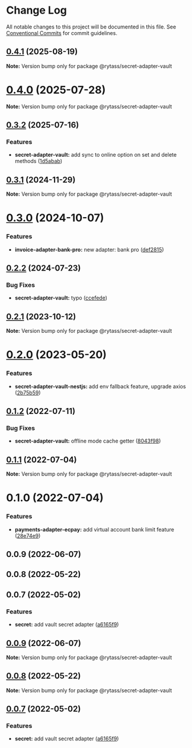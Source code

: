 # Change Log

All notable changes to this project will be documented in this file.
See [Conventional Commits](https://conventionalcommits.org) for commit guidelines.

## [0.4.1](https://github.com/Rytass/Utils/compare/@rytass/secret-adapter-vault@0.4.0...@rytass/secret-adapter-vault@0.4.1) (2025-08-19)

**Note:** Version bump only for package @rytass/secret-adapter-vault

# [0.4.0](https://github.com/Rytass/Utils/compare/@rytass/secret-adapter-vault@0.3.2...@rytass/secret-adapter-vault@0.4.0) (2025-07-28)

**Note:** Version bump only for package @rytass/secret-adapter-vault

## [0.3.2](https://github.com/Rytass/Utils/compare/@rytass/secret-adapter-vault@0.3.1...@rytass/secret-adapter-vault@0.3.2) (2025-07-16)

### Features

- **secret-adapter-vault:** add sync to online option on set and delete methods ([1d5abab](https://github.com/Rytass/Utils/commit/1d5abab41f2b9c2226912288081db6a14121bade))

## [0.3.1](https://github.com/Rytass/Utils/compare/@rytass/secret-adapter-vault@0.3.0...@rytass/secret-adapter-vault@0.3.1) (2024-11-29)

**Note:** Version bump only for package @rytass/secret-adapter-vault

# [0.3.0](https://github.com/Rytass/Utils/compare/@rytass/secret-adapter-vault@0.2.2...@rytass/secret-adapter-vault@0.3.0) (2024-10-07)

### Features

- **invoice-adapter-bank-pro:** new adapter: bank pro ([def2815](https://github.com/Rytass/Utils/commit/def281507eaa30fef550467b3fad6632e152ce17))

## [0.2.2](https://github.com/Rytass/Utils/compare/@rytass/secret-adapter-vault@0.2.1...@rytass/secret-adapter-vault@0.2.2) (2024-07-23)

### Bug Fixes

- **secret-adapter-vault:** typo ([ccefede](https://github.com/Rytass/Utils/commit/ccefede43d65b2253d9fbf4555b5d9802e5bc699))

## [0.2.1](https://github.com/Rytass/Utils/compare/@rytass/secret-adapter-vault@0.2.0...@rytass/secret-adapter-vault@0.2.1) (2023-10-12)

**Note:** Version bump only for package @rytass/secret-adapter-vault

# [0.2.0](https://github.com/Rytass/Utils/compare/@rytass/secret-adapter-vault@0.1.2...@rytass/secret-adapter-vault@0.2.0) (2023-05-20)

### Features

- **secret-adapter-vault-nestjs:** add env fallback feature, upgrade axios ([2b75b59](https://github.com/Rytass/Utils/commit/2b75b59926ad024a8c549bfdecaf49835df5a6f5))

## [0.1.2](https://github.com/Rytass/Utils/compare/@rytass/secret-adapter-vault@0.1.1...@rytass/secret-adapter-vault@0.1.2) (2022-07-11)

### Bug Fixes

- **secret-adapter-vault:** offline mode cache getter ([8043f98](https://github.com/Rytass/Utils/commit/8043f988ed928c1e0098b5bffaa1d05b9467ff83))

## [0.1.1](https://github.com/Rytass/Utils/compare/@rytass/secret-adapter-vault@0.1.0...@rytass/secret-adapter-vault@0.1.1) (2022-07-04)

**Note:** Version bump only for package @rytass/secret-adapter-vault

# 0.1.0 (2022-07-04)

### Features

- **payments-adapter-ecpay:** add virtual account bank limit feature ([28e74e9](https://github.com/Rytass/Utils/commit/28e74e918c77691cfc9398cf59f0be7874c40cd0))

## 0.0.9 (2022-06-07)

## 0.0.8 (2022-05-22)

## 0.0.7 (2022-05-02)

### Features

- **secret:** add vault secret adapter ([a6165f9](https://github.com/Rytass/Utils/commit/a6165f9bbbb23d55f23ec073c8d7e9fdcb15f556))

## [0.0.9](https://github.com/Rytass/Utils/compare/v0.0.8...v0.0.9) (2022-06-07)

**Note:** Version bump only for package @rytass/secret-adapter-vault

## [0.0.8](https://github.com/Rytass/Utils/compare/v0.0.7...v0.0.8) (2022-05-22)

**Note:** Version bump only for package @rytass/secret-adapter-vault

## [0.0.7](https://github.com/Rytass/Utils/compare/v0.0.6...v0.0.7) (2022-05-02)

### Features

- **secret:** add vault secret adapter ([a6165f9](https://github.com/Rytass/Utils/commit/a6165f9bbbb23d55f23ec073c8d7e9fdcb15f556))
